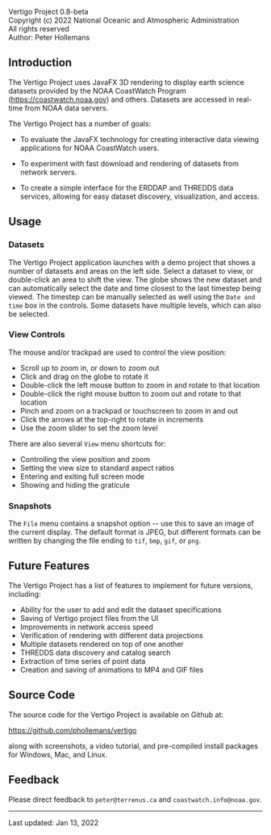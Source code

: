 Vertigo Project 0.8-beta\
Copyright (c) 2022 National Oceanic and Atmospheric Administration\
All rights reserved\
Author: Peter Hollemans

## Introduction

The Vertigo Project uses JavaFX 3D rendering to display earth science datasets
provided by the NOAA CoastWatch Program (https://coastwatch.noaa.gov) and
others.  Datasets are accessed in real-time from NOAA data servers.

The Vertigo Project has a number of goals:

* To evaluate the JavaFX technology for creating interactive data viewing applications for
NOAA CoastWatch users.

* To experiment with fast download and rendering of datasets from network servers.

* To create a simple interface for the ERDDAP and THREDDS data services,
allowing for easy dataset discovery, visualization, and access.

## Usage

### Datasets

The Vertigo Project application launches with a demo project that shows a
number of datasets and areas on the left side.  Select a dataset to view,
or double-click an area to shift the view.  The globe shows the new dataset
and can automatically select the date and time closest to the last timestep
being viewed.  The timestep can be manually selected as well using the
`Date and time` box in the controls.  Some datasets have multiple levels,
which can also be selected.

### View Controls

The mouse and/or trackpad are used to control the view position:

* Scroll up to zoom in, or down to zoom out
* Click and drag on the globe to rotate it
* Double-click the left mouse button to zoom in and rotate to that location
* Double-click the right mouse button to zoom out and rotate to that location
* Pinch and zoom on a trackpad or touchscreen to zoom in and out
* Click the arrows at the top-right to rotate in increments
* Use the zoom slider to set the zoom level

There are also several `View` menu shortcuts for:

* Controlling the view position and zoom
* Setting the view size to standard aspect ratios
* Entering and exiting full screen mode
* Showing and hiding the graticule

### Snapshots

The `File` menu contains a snapshot option -- use this to save an image of the
current display.  The default format is JPEG, but different formats can be written by
changing the file ending to `tif`, `bmp`, `gif`, or `png`.

## Future Features

The Vertigo Project has a list of features to implement for future versions,
including:

* Ability for the user to add and edit the dataset specifications
* Saving of Vertigo project files from the UI
* Improvements in network access speed
* Verification of rendering with different data projections
* Multiple datasets rendered on top of one another
* THREDDS data discovery and catalog search
* Extraction of time series of point data
* Creation and saving of animations to MP4 and GIF files

## Source Code

The source code for the Vertigo Project is available on Github at:

https://github.com/phollemans/vertigo

along with screenshots, a video tutorial, and pre-compiled install packages
for Windows, Mac, and Linux.

## Feedback

Please direct feedback to `peter@terrenus.ca` and `coastwatch.info@noaa.gov`.

---
Last updated: Jan 13, 2022

